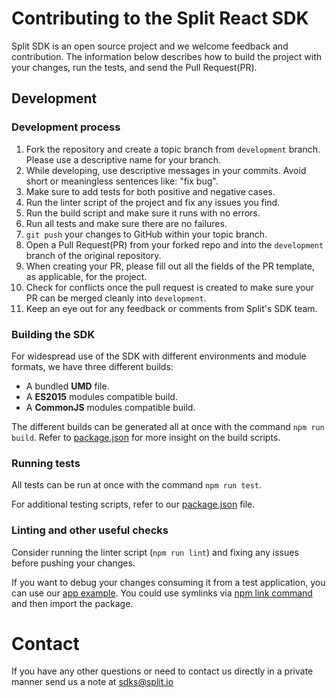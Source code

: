 # Contributing to the Split React SDK

Split SDK is an open source project and we welcome feedback and contribution. The information below describes how to build the project with your changes, run the tests, and send the Pull Request(PR).

## Development
 
### Development process
 
1. Fork the repository and create a topic branch from `development` branch. Please use a descriptive name for your branch.
2. While developing, use descriptive messages in your commits. Avoid short or meaningless sentences like: "fix bug".
3. Make sure to add tests for both positive and negative cases.
4. Run the linter script of the project and fix any issues you find.
5. Run the build script and make sure it runs with no errors.
6. Run all tests and make sure there are no failures.
7. `git push` your changes to GitHub within your topic branch.
8. Open a Pull Request(PR) from your forked repo and into the `development` branch of the original repository.
9. When creating your PR, please fill out all the fields of the PR template, as applicable, for the project.
10. Check for conflicts once the pull request is created to make sure your PR can be merged cleanly into `development`.
11. Keep an eye out for any feedback or comments from Split's SDK team.

### Building the SDK

For widespread use of the SDK with different environments and module formats, we have three different builds: 
* A bundled **UMD** file.
* A **ES2015** modules compatible build.
* A **CommonJS** modules compatible build.

The different builds can be generated all at once with the command `npm run build`. Refer to [package.json](package.json) for more insight on the build scripts.

### Running tests

All tests can be run at once with the command `npm run test`.

For additional testing scripts, refer to our [package.json](package.json) file.

### Linting and other useful checks

Consider running the linter script (`npm run lint`) and fixing any issues before pushing your changes.

If you want to debug your changes consuming it from a test application, you can use our [app example](./example/react-spa/README.md). You could use symlinks via [npm link command](https://docs.npmjs.com/cli/link.html) and then import the package.

# Contact
 
If you have any other questions or need to contact us directly in a private manner send us a note at sdks@split.io